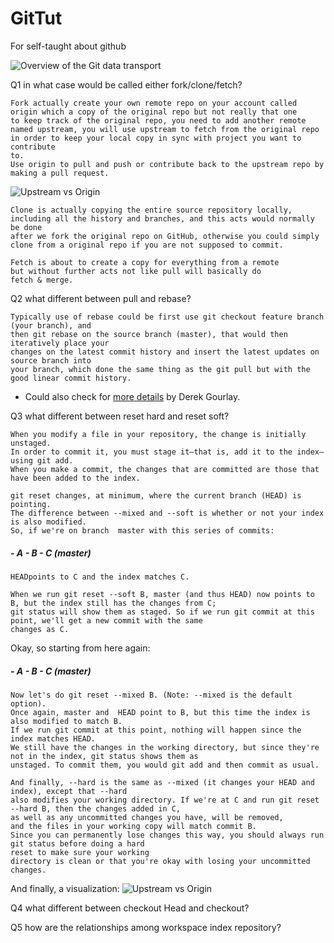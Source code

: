 # GitTut
For self-taught about github


![Overview of the Git data transport](https://github.com/Seven-Bi/GitTut/blob/master/images/git_data_transport.png)


Q1 in what case would be called either fork/clone/fetch?

    Fork actually create your own remote repo on your account called
    origin which a copy of the original repo but not really that one
    to keep track of the original repo, you need to add another remote
    named upstream, you will use upstream to fetch from the original repo
    in order to keep your local copy in sync with project you want to contribute
    to.
    Use origin to pull and push or contribute back to the upstream repo by making a pull request.


![Upstream vs Origin](https://github.com/Seven-Bi/GitTut/blob/master/images/upstream_origin.png)

    Clone is actually copying the entire source repository locally,
    including all the history and branches, and this acts would normally be done
    after we fork the original repo on GitHub, otherwise you could simply
    clone from a original repo if you are not supposed to commit.

    Fetch is about to create a copy for everything from a remote
    but without further acts not like pull will basically do
    fetch & merge.


Q2 what different between pull and rebase?

    Typically use of rebase could be first use git checkout feature branch (your branch), and
    then git rebase on the source branch (master), that would then iteratively place your
    changes on the latest commit history and insert the latest updates on source branch into
    your branch, which done the same thing as the git pull but with the good linear commit history.

- Could also check for [more details](https://www.derekgourlay.com/blog/git-when-to-merge-vs-when-to-rebase) by Derek Gourlay.


Q3 what different between reset hard and reset soft?

    When you modify a file in your repository, the change is initially unstaged.
    In order to commit it, you must stage it—that is, add it to the index—using git add.
    When you make a commit, the changes that are committed are those that have been added to the index.

    git reset changes, at minimum, where the current branch (HEAD) is pointing.
    The difference between --mixed and --soft is whether or not your index is also modified.
    So, if we're on branch  master with this series of commits:

##### - A - B - C (master)
    HEADpoints to C and the index matches C.

    When we run git reset --soft B, master (and thus HEAD) now points to B, but the index still has the changes from C;
    git status will show them as staged. So if we run git commit at this point, we'll get a new commit with the same
    changes as C.

Okay, so starting from here again:

##### - A - B - C (master)
    Now let's do git reset --mixed B. (Note: --mixed is the default option).
    Once again, master and  HEAD point to B, but this time the index is also modified to match B.
    If we run git commit at this point, nothing will happen since the index matches HEAD.
    We still have the changes in the working directory, but since they're not in the index, git status shows them as
    unstaged. To commit them, you would git add and then commit as usual.

    And finally, --hard is the same as --mixed (it changes your HEAD and index), except that --hard
    also modifies your working directory. If we're at C and run git reset --hard B, then the changes added in C,
    as well as any uncommitted changes you have, will be removed,
    and the files in your working copy will match commit B.
    Since you can permanently lose changes this way, you should always run git status before doing a hard
    reset to make sure your working
    directory is clean or that you're okay with losing your uncommitted changes.

And finally, a visualization:
![Upstream vs Origin](https://github.com/Seven-Bi/GitTut/blob/master/images/git_reset.png)


Q4 what different between checkout Head and checkout?


Q5 how are the relationships among workspace index repository?
